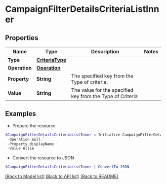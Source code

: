 # CampaignFilterDetailsCriteriaListInner
## Properties

Name | Type | Description | Notes
------------ | ------------- | ------------- | -------------
**Type** | [**CriteriaType**](CriteriaType.md) |  | 
**Operation** | [**Operation**](Operation.md) |  | 
**Property** | **String** | The specified key from the Type of criteria. | 
**Value** | **String** | The value for the specified key from the Type of Criteria | 

## Examples

- Prepare the resource
```powershell
$CampaignFilterDetailsCriteriaListInner = Initialize-CampaignFilterDetailsCriteriaListInner  -Type null `
 -Operation null `
 -Property displayName `
 -Value Allie
```

- Convert the resource to JSON
```powershell
$CampaignFilterDetailsCriteriaListInner | ConvertTo-JSON
```

[[Back to Model list]](../README.md#documentation-for-models) [[Back to API list]](../README.md#documentation-for-api-endpoints) [[Back to README]](../README.md)

